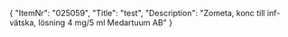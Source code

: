 {
  "ItemNr": "025059",
  "Title": "test",
  "Description": "Zometa, konc till inf-vätska, lösning 4 mg/5 ml Medartuum AB"
}